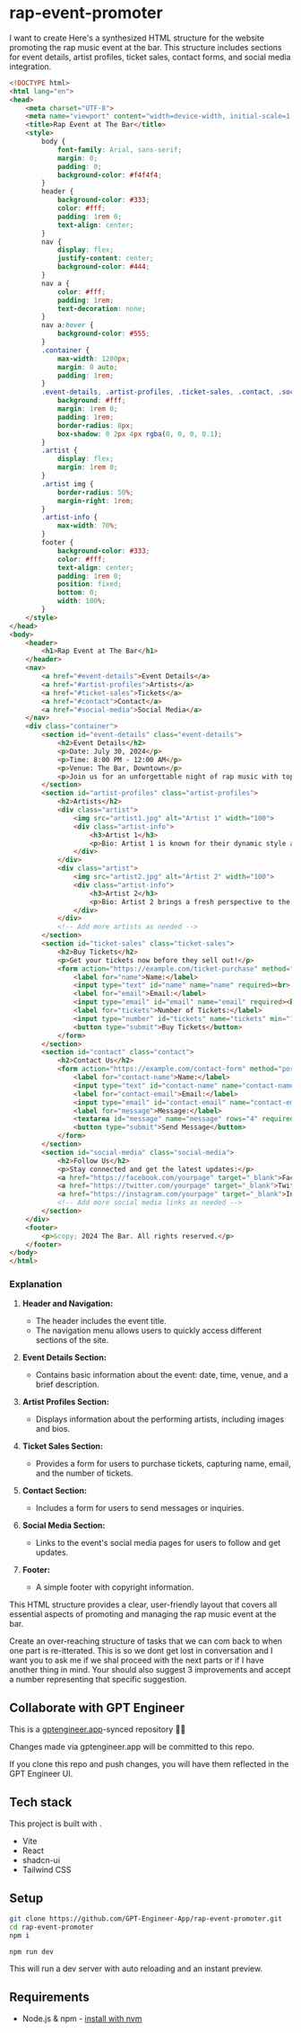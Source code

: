 # rap-event-promoter

I want to create Here's a synthesized HTML structure for the website promoting the rap music event at the bar. This structure includes sections for event details, artist profiles, ticket sales, contact forms, and social media integration.

```html
<!DOCTYPE html>
<html lang="en">
<head>
    <meta charset="UTF-8">
    <meta name="viewport" content="width=device-width, initial-scale=1.0">
    <title>Rap Event at The Bar</title>
    <style>
        body {
            font-family: Arial, sans-serif;
            margin: 0;
            padding: 0;
            background-color: #f4f4f4;
        }
        header {
            background-color: #333;
            color: #fff;
            padding: 1rem 0;
            text-align: center;
        }
        nav {
            display: flex;
            justify-content: center;
            background-color: #444;
        }
        nav a {
            color: #fff;
            padding: 1rem;
            text-decoration: none;
        }
        nav a:hover {
            background-color: #555;
        }
        .container {
            max-width: 1200px;
            margin: 0 auto;
            padding: 1rem;
        }
        .event-details, .artist-profiles, .ticket-sales, .contact, .social-media {
            background: #fff;
            margin: 1rem 0;
            padding: 1rem;
            border-radius: 8px;
            box-shadow: 0 2px 4px rgba(0, 0, 0, 0.1);
        }
        .artist {
            display: flex;
            margin: 1rem 0;
        }
        .artist img {
            border-radius: 50%;
            margin-right: 1rem;
        }
        .artist-info {
            max-width: 70%;
        }
        footer {
            background-color: #333;
            color: #fff;
            text-align: center;
            padding: 1rem 0;
            position: fixed;
            bottom: 0;
            width: 100%;
        }
    </style>
</head>
<body>
    <header>
        <h1>Rap Event at The Bar</h1>
    </header>
    <nav>
        <a href="#event-details">Event Details</a>
        <a href="#artist-profiles">Artists</a>
        <a href="#ticket-sales">Tickets</a>
        <a href="#contact">Contact</a>
        <a href="#social-media">Social Media</a>
    </nav>
    <div class="container">
        <section id="event-details" class="event-details">
            <h2>Event Details</h2>
            <p>Date: July 30, 2024</p>
            <p>Time: 8:00 PM - 12:00 AM</p>
            <p>Venue: The Bar, Downtown</p>
            <p>Join us for an unforgettable night of rap music with top artists performing live!</p>
        </section>
        <section id="artist-profiles" class="artist-profiles">
            <h2>Artists</h2>
            <div class="artist">
                <img src="artist1.jpg" alt="Artist 1" width="100">
                <div class="artist-info">
                    <h3>Artist 1</h3>
                    <p>Bio: Artist 1 is known for their dynamic style and powerful lyrics. They have been a major influence in the rap scene for over a decade.</p>
                </div>
            </div>
            <div class="artist">
                <img src="artist2.jpg" alt="Artist 2" width="100">
                <div class="artist-info">
                    <h3>Artist 2</h3>
                    <p>Bio: Artist 2 brings a fresh perspective to the genre with their innovative beats and compelling storytelling.</p>
                </div>
            </div>
            <!-- Add more artists as needed -->
        </section>
        <section id="ticket-sales" class="ticket-sales">
            <h2>Buy Tickets</h2>
            <p>Get your tickets now before they sell out!</p>
            <form action="https://example.com/ticket-purchase" method="post">
                <label for="name">Name:</label>
                <input type="text" id="name" name="name" required><br>
                <label for="email">Email:</label>
                <input type="email" id="email" name="email" required><br>
                <label for="tickets">Number of Tickets:</label>
                <input type="number" id="tickets" name="tickets" min="1" max="10" required><br>
                <button type="submit">Buy Tickets</button>
            </form>
        </section>
        <section id="contact" class="contact">
            <h2>Contact Us</h2>
            <form action="https://example.com/contact-form" method="post">
                <label for="contact-name">Name:</label>
                <input type="text" id="contact-name" name="contact-name" required><br>
                <label for="contact-email">Email:</label>
                <input type="email" id="contact-email" name="contact-email" required><br>
                <label for="message">Message:</label>
                <textarea id="message" name="message" rows="4" required></textarea><br>
                <button type="submit">Send Message</button>
            </form>
        </section>
        <section id="social-media" class="social-media">
            <h2>Follow Us</h2>
            <p>Stay connected and get the latest updates:</p>
            <a href="https://facebook.com/yourpage" target="_blank">Facebook</a><br>
            <a href="https://twitter.com/yourpage" target="_blank">Twitter</a><br>
            <a href="https://instagram.com/yourpage" target="_blank">Instagram</a><br>
            <!-- Add more social media links as needed -->
        </section>
    </div>
    <footer>
        <p>&copy; 2024 The Bar. All rights reserved.</p>
    </footer>
</body>
</html>
```

### Explanation

1. **Header and Navigation:**
   - The header includes the event title.
   - The navigation menu allows users to quickly access different sections of the site.

2. **Event Details Section:**
   - Contains basic information about the event: date, time, venue, and a brief description.

3. **Artist Profiles Section:**
   - Displays information about the performing artists, including images and bios.

4. **Ticket Sales Section:**
   - Provides a form for users to purchase tickets, capturing name, email, and the number of tickets.

5. **Contact Section:**
   - Includes a form for users to send messages or inquiries.

6. **Social Media Section:**
   - Links to the event's social media pages for users to follow and get updates.

7. **Footer:**
   - A simple footer with copyright information.

This HTML structure provides a clear, user-friendly layout that covers all essential aspects of promoting and managing the rap music event at the bar.

Create an over-reaching structure of tasks that we can com back to when one part is re-itterated. This is so we dont get lost in conversation and I want you to ask me if we shal proceed with the next parts or if I have another thing in mind. Your should also suggest 3 improvements and accept a number representing that specific suggestion. 

## Collaborate with GPT Engineer

This is a [gptengineer.app](https://gptengineer.app)-synced repository 🌟🤖

Changes made via gptengineer.app will be committed to this repo.

If you clone this repo and push changes, you will have them reflected in the GPT Engineer UI.

## Tech stack

This project is built with .

- Vite
- React
- shadcn-ui
- Tailwind CSS

## Setup

```sh
git clone https://github.com/GPT-Engineer-App/rap-event-promoter.git
cd rap-event-promoter
npm i
```

```sh
npm run dev
```

This will run a dev server with auto reloading and an instant preview.

## Requirements

- Node.js & npm - [install with nvm](https://github.com/nvm-sh/nvm#installing-and-updating)
